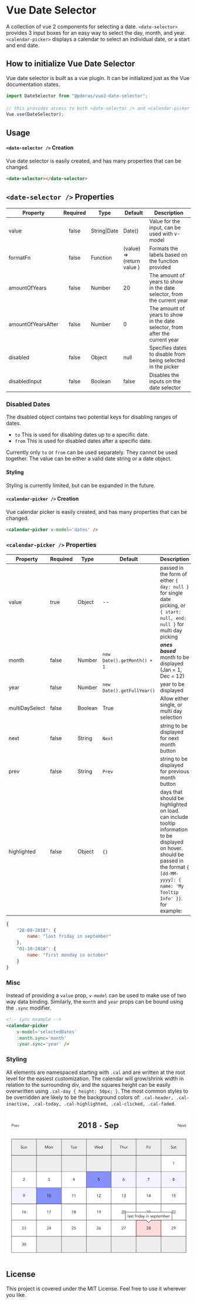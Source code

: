 # Vue Date Selector
A collection of vue 2 components for selecting a date. `<date-selector>` provides 3 input boxes for an easy way to select the day, month, and year. `<calendar-picker>` displays a calendar to select an individual date, or a start and end date.

## How to initialize Vue Date Selector
Vue date selector is built as a vue plugin. It can be initialized just as the Vue documentation states.

```javascript
import DateSelector from "@pderas/vue2-date-selector";

// this provides access to both <date-selector /> and <calendar-picker /> components globally
Vue.use(DateSelector);
```
## Usage

#### `<date-selector />` Creation
Vue date selector is easily created, and has many properties that can be changed.

```HTML
<date-selector></date-selector>

```

## `<date-selector />` Properties
| Property      | Required | Type             | Default                    | Description                                                             |
|---------------|:--------:|------------------|----------------------------|-------------------------------------------------------------------------|
| value         | false    | String&#124;Date | Date()                     | Value for the input, can be used with v-model                           |
| formatFn      | false    | Function         | (value) => {return value } | Formats the labels based on the function provided                       |
| amountOfYears | false    | Number           | 20                         | The amount of years to show in the date selector, from the current year |
| amountOfYearsAfter | false    | Number           | 0                         | The amount of years to show in the date selector, from after the current year |
| disabled      | false    | Object           | null                       | Specifies dates to disable from being selected in the picker            |
| disabledInput | false    | Boolean          | false                      | Disables the inputs on the date selector                                |

### Disabled Dates
The disabled object contains two potential keys for disabling ranges of dates.

* `to` This is used for disabling dates up to a specific date.
* `from` This is used for disabled dates after a specific date.

Currently only `to` or `from` can be used separately. They cannot be used together. The value can be either a valid date string or a date object.

#### Styling
Styling is currently limited, but can be expanded in the future.

#### `<calendar-picker />` Creation
Vue calendar picker is easily created, and has many properties that can be changed.

```HTML
<calendar-picker v-model='dates' />
```

### `<calendar-picker />` Properties
| Property | Required | Type | Default | Description |
|--|--|--|--|--|
| value | true | Object | -- | passed in the form of either `{ day: null }` for single date picking, or `{ start: null, end: null }` for multi day picking |
| month | false | Number | `new Date().getMonth() + 1` | _**ones based**_ month to be displayed (Jan = 1, Dec = 12) |
| year | false | Number | `new Date().getFullYear()` | year to be displayed |
| multiDaySelect | false | Boolean | True | Allow either single, or multi day selection |
| next | false | String | `Next` | string to be displayed for next month button |
| prev | false | String | `Prev` | string to be displayed for previous month button |
| highlighted | false | Object | `{}` | days that should be highlighted on load. can include tooltip information to be displayed on hover. should be passed in the format `{ [dd-MM-yyyy]: { name: 'My Tooltip Info' }}`. for example:
```js
{
    "28-09-2018": {
        name: "last friday in september"
    },
    "01-10-2018": {
        name: "first monday in october"
    }
}
```

### Misc
Instead of providing a `value` prop, `v-model` can be used to make use of two way data binding. Similarly, the `month` and `year` props can be bound using the `.sync` modifier.
```html
<!-- sync example -->
<calendar-picker
    v-model='selectedDates'
    :month.sync='month'
    :year.sync='year' />
```


### Styling
All elements are namespaced starting with `.cal` and are written at the root level for the easiest customization. The calendar will grow/shrink width in relation to the surrounding div, and the squares height can be easily overwritten using `.cal-day { height: 50px; }`. The most common styles to be overridden are likely to be the background colors of: `.cal-header, .cal-inactive, .cal-today, .cal-highlighted, .cal-clicked, .cal-faded`.

![calendar-picker component](https://raw.githubusercontent.com/PDERAS/vue2-date-selector/calendar-picker/assets/calendar-picker.png)

## License
This project is covered under the MIT License. Feel free to use it wherever you like.

